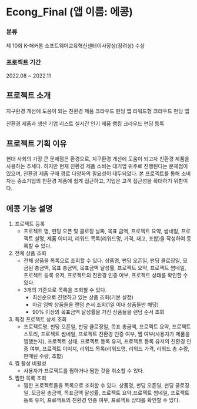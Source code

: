 # Econg_Final (앱 이름: 에콩)
### 분류
제 10회 K-해커톤 소프트웨어교육혁신센터이사장상(장려상) 수상
### 프로젝트 기간
2022.08 ~ 2022.11
## 프로젝트 소개
지구환경 개선에 도움이 되는 친환경 제품 크라우드 펀딩 앱
리워드형 크라우드 펀딩 앱

친환경 제품과 생산 기업 리스트
실시간 인기 제품 랭킹
크라우드 펀딩 등록
## 프로젝트 기획 이유
현대 사회의 가장 큰 문제점은 환경으로, 지구환경 개선에 도움이 되고자 친환경 제품을 사용하는 추세다. 하지만 현재 친환경 제품 소비는 대기업 위주로 진행된다는 문제점이 있으며, 친환경 제품 구매 경로 다양화의 필요성이 대두되었다. 본 프로젝트를 통해 소비자는 중소기업의 친환경 제품에 쉽게 접근하고, 기업은 고객 접근성을 확대하기 위함이다.

## 에콩 기능 설명
1. 프로젝트 등록
   + 프로젝트 명, 펀딩 오픈 및 클로징 날짜, 목표 금액, 프로젝트 요약, 썸네일, 프로젝트 설명, 제품 이미지, 리워드 목록(리워드명, 가격, 재고, 조합)을 작성하여 등록할 수 있다.
2. 전체 상품 조회
   + 전체 상품을 목록으로 조회할 수 있다. 상품명, 펀딩 오픈일, 펀딩 클로징일, 모금된 총금액, 목표 총금액, 목표금액 달성률, 프로젝트 요약, 프로젝트 썸네일, 프로젝트 등록 유저, 프로젝트의 친환경 인증 여부, 프로젝트 상태를 확인할 수 있다.
   + 3개의 기준으로 목록을 조회할 수 있다.
     + 최신순으로 진행하고 있는 상품 조회(기본 설정)
     + 마감 임박 상품들을 랜덤 순서 조회(1일 이내 상품들만 해당)
     + 90% 이상의 목표금액 달성률을 가진 상품들을 랜덤 순서 조회
3. 특정 프로젝트 상세 조회
   + 프로젝트명, 펀딩 오픈일, 펀딩 클로징일, 목표 총금액, 프로젝트 요약, 프로젝트 스토리, 프로젝트 썸네일, 프로젝트 친환경 인증 여부, 찜 여부(사용자가 제품을 찜했는지), 프로젝트 상태, 프로젝트 등록 유저, 프로젝트 등록 유저의 친환경 인증 여부, 프로젝트 이미지, 리워드 목록(리워드명, 리워드 가격, 리워드 총 수량, 판매된 수량, 조합)
4. 찜 활성 비활성
   + 사용자가 프로젝트를 찜하거나 찜한 것을 취소할 수 있다.
5. 찜한 목록 조회
   + 찜한 프로젝트들을 목록으로 조회할 수 있다. 상품명, 펀딩 오픈일, 펀딩 클로징일, 모금된 총금액, 목표금액 달성률, 프로젝트 요약,프로젝트 썸네일, 프로젝트 등록 유저, 프로젝트의 친환경 인증 여부, 프로젝트 상태를 확인할 수 있다.

